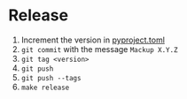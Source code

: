 # Release

1. Increment the version in [pyproject.toml](../pyproject.toml)
1. `git commit` with the message `Mackup X.Y.Z`
1. `git tag <version>`
1. `git push`
1. `git push --tags`
1. `make release`
